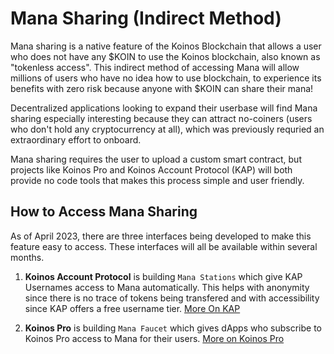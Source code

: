 # Mana Sharing (Indirect Method)

Mana sharing is a native feature of the Koinos Blockchain that allows a user who does not have any $KOIN to use the Koinos blockchain, also known as "tokenless access". This indirect method of accessing Mana will allow millions of users who have no idea how to use blockchain, to experience its benefits with zero risk because anyone with $KOIN can share their mana!

Decentralized applications looking to expand their userbase will find Mana sharing especially interesting because they can attract no-coiners (users who don't hold any cryptocurrency at all), which was previously requried an extraordinary effort to onboard.

Mana sharing requires the user to upload a custom smart contract, but projects like Koinos Pro and Koinos Account Protocol (KAP) will both provide no code tools that makes this process simple and user friendly.

## How to Access Mana Sharing

As of April 2023, there are three interfaces being developed to make this feature easy to access. These interfaces will all be available within several months.

1. __Koinos Account Protocol__ is building `Mana Stations` which give KAP Usernames access to Mana automatically. This helps with anonymity since there is no trace of tokens being transfered and with accessibility since KAP offers a free username tier. [More On KAP](https://kap.domains)

2. __Koinos Pro__ is building `Mana Faucet` which gives dApps who subscribe to Koinos Pro access to Mana for their users. [More on Koinos Pro](https://koinos.io)
